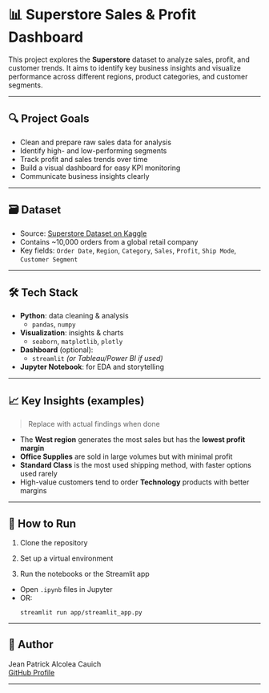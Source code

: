 # 📊 Superstore Sales & Profit Dashboard

This project explores the **Superstore** dataset to analyze sales, profit, and customer trends. It aims to identify key business insights and visualize performance across different regions, product categories, and customer segments.

---

## 🔍 Project Goals

- Clean and prepare raw sales data for analysis
- Identify high- and low-performing segments
- Track profit and sales trends over time
- Build a visual dashboard for easy KPI monitoring
- Communicate business insights clearly

---

## 🗃️ Dataset

- Source: [Superstore Dataset on Kaggle](https://www.kaggle.com/datasets/vivek468/superstore-dataset-final)
- Contains ~10,000 orders from a global retail company
- Key fields: `Order Date`, `Region`, `Category`, `Sales`, `Profit`, `Ship Mode`, `Customer Segment`

---

## 🛠️ Tech Stack

- **Python**: data cleaning & analysis
  - `pandas`, `numpy`
- **Visualization**: insights & charts
  - `seaborn`, `matplotlib`, `plotly`
- **Dashboard** (optional):
  - `streamlit` *(or Tableau/Power BI if used)*
- **Jupyter Notebook**: for EDA and storytelling

---

## 📈 Key Insights (examples)

> Replace with actual findings when done

- The **West region** generates the most sales but has the **lowest profit margin**
- **Office Supplies** are sold in large volumes but with minimal profit
- **Standard Class** is the most used shipping method, with faster options used rarely
- High-value customers tend to order **Technology** products with better margins

---


## 📂 How to Run

1. Clone the repository  

2. Set up a virtual environment  

3. Run the notebooks or the Streamlit app  
- Open `.ipynb` files in Jupyter
- OR:  
  ```
  streamlit run app/streamlit_app.py
  ```

---

## 📌 Author

Jean Patrick Alcolea Cauich  
[GitHub Profile](https://github.com/Jean-Patrick-Alcolea)

---

